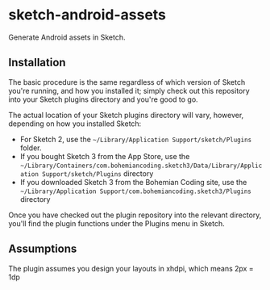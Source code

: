 # sketch-android-assets

Generate Android assets in Sketch.

## Installation

The basic procedure is the same regardless of which version of Sketch
you're running, and how you installed it; simply check out this
repository into your Sketch plugins directory and you're good to go.

The actual location of your Sketch plugins directory will vary,
however, depending on how you installed Sketch:

* For Sketch 2, use the `~/Library/Application Support/sketch/Plugins`
  folder.
* If you bought Sketch 3 from the App Store, use the
  `~/Library/Containers/com.bohemiancoding.sketch3/Data/Library/Application Support/sketch/Plugins`
  directory
* If you downloaded Sketch 3 from the Bohemian Coding site, use the
  `~/Library/Application Support/com.bohemiancoding.sketch3/Plugins`
  directory

Once you have checked out the plugin repository into the relevant
directory, you'll find the plugin functions under the Plugins menu in Sketch.

## Assumptions

The plugin assumes you design your layouts in xhdpi, which means 2px = 1dp
